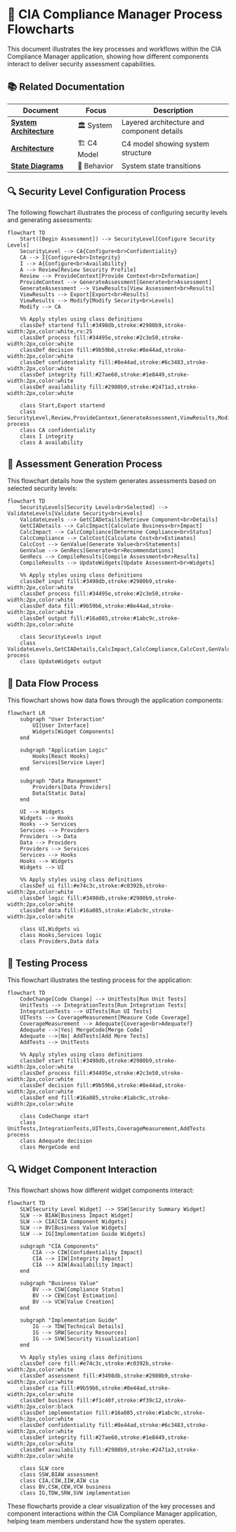 # 🔄 CIA Compliance Manager Process Flowcharts

This document illustrates the key processes and workflows within the CIA Compliance Manager application, showing how different components interact to deliver security assessment capabilities.

## 📚 Related Documentation

<div class="documentation-map">

| Document                                          | Focus           | Description                               |
| ------------------------------------------------- | --------------- | ----------------------------------------- |
| **[System Architecture](SYSTEM_ARCHITECTURE.md)** | 🏛️ System       | Layered architecture and component details |
| **[Architecture](ARCHITECTURE.md)**               | 🏗️ C4 Model     | C4 model showing system structure          |
| **[State Diagrams](STATEDIAGRAM.md)**             | 🔄 Behavior     | System state transitions                   |

</div>

## 🔍 Security Level Configuration Process

The following flowchart illustrates the process of configuring security levels and generating assessments:

```mermaid
flowchart TD
    Start([Begin Assessment]) --> SecurityLevel[Configure Security Levels]
    SecurityLevel --> CA{Configure<br>Confidentiality}
    CA --> I{Configure<br>Integrity}
    I --> A{Configure<br>Availability}
    A --> Review[Review Security Profile]
    Review --> ProvideContext[Provide Context<br>Information]
    ProvideContext --> GenerateAssessment[Generate<br>Assessment]
    GenerateAssessment --> ViewResults[View Assessment<br>Results]
    ViewResults --> Export[Export<br>Results]
    ViewResults --> Modify[Modify Security<br>Levels]
    Modify --> CA
    
    %% Apply styles using class definitions
    classDef startend fill:#3498db,stroke:#2980b9,stroke-width:2px,color:white,rx:25
    classDef process fill:#34495e,stroke:#2c3e50,stroke-width:2px,color:white
    classDef decision fill:#9b59b6,stroke:#8e44ad,stroke-width:2px,color:white
    classDef confidentiality fill:#8e44ad,stroke:#6c3483,stroke-width:2px,color:white
    classDef integrity fill:#27ae60,stroke:#1e8449,stroke-width:2px,color:white
    classDef availability fill:#2980b9,stroke:#2471a3,stroke-width:2px,color:white
    
    class Start,Export startend
    class SecurityLevel,Review,ProvideContext,GenerateAssessment,ViewResults,Modify process
    class CA confidentiality
    class I integrity
    class A availability
```

## 🔄 Assessment Generation Process

This flowchart details how the system generates assessments based on selected security levels:

```mermaid
flowchart TD
    SecurityLevels[Security Levels<br>Selected] --> ValidateLevels[Validate Security<br>Levels]
    ValidateLevels --> GetCIADetails[Retrieve Component<br>Details]
    GetCIADetails --> CalcImpact[Calculate Business<br>Impact]
    CalcImpact --> CalcCompliance[Determine Compliance<br>Status]
    CalcCompliance --> CalcCost[Calculate Cost<br>Estimates]
    CalcCost --> GenValue[Generate Value<br>Statements]
    GenValue --> GenRecs[Generate<br>Recommendations]
    GenRecs --> CompileResults[Compile Assessment<br>Results]
    CompileResults --> UpdateWidgets[Update Assessment<br>Widgets]
    
    %% Apply styles using class definitions
    classDef input fill:#3498db,stroke:#2980b9,stroke-width:2px,color:white
    classDef process fill:#34495e,stroke:#2c3e50,stroke-width:2px,color:white
    classDef data fill:#9b59b6,stroke:#8e44ad,stroke-width:2px,color:white
    classDef output fill:#16a085,stroke:#1abc9c,stroke-width:2px,color:white
    
    class SecurityLevels input
    class ValidateLevels,GetCIADetails,CalcImpact,CalcCompliance,CalcCost,GenValue,GenRecs,CompileResults process
    class UpdateWidgets output
```

## 🔄 Data Flow Process

This flowchart shows how data flows through the application components:

```mermaid
flowchart LR
    subgraph "User Interaction"
        UI[User Interface]
        Widgets[Widget Components]
    end
    
    subgraph "Application Logic"
        Hooks[React Hooks]
        Services[Service Layer]
    end
    
    subgraph "Data Management"
        Providers[Data Providers]
        Data[Static Data]
    end
    
    UI --> Widgets
    Widgets --> Hooks
    Hooks --> Services
    Services --> Providers
    Providers --> Data
    Data --> Providers
    Providers --> Services
    Services --> Hooks
    Hooks --> Widgets
    Widgets --> UI
    
    %% Apply styles using class definitions
    classDef ui fill:#e74c3c,stroke:#c0392b,stroke-width:2px,color:white
    classDef logic fill:#3498db,stroke:#2980b9,stroke-width:2px,color:white
    classDef data fill:#16a085,stroke:#1abc9c,stroke-width:2px,color:white
    
    class UI,Widgets ui
    class Hooks,Services logic
    class Providers,Data data
```

## 🧪 Testing Process

This flowchart illustrates the testing process for the application:

```mermaid
flowchart TD
    CodeChange[Code Change] --> UnitTests[Run Unit Tests]
    UnitTests --> IntegrationTests[Run Integration Tests]
    IntegrationTests --> UITests[Run UI Tests]
    UITests --> CoverageMeasurement[Measure Code Coverage]
    CoverageMeasurement --> Adequate{Coverage<br>Adequate?}
    Adequate -->|Yes| MergeCode[Merge Code]
    Adequate -->|No| AddTests[Add More Tests]
    AddTests --> UnitTests
    
    %% Apply styles using class definitions
    classDef start fill:#3498db,stroke:#2980b9,stroke-width:2px,color:white
    classDef process fill:#34495e,stroke:#2c3e50,stroke-width:2px,color:white
    classDef decision fill:#9b59b6,stroke:#8e44ad,stroke-width:2px,color:white
    classDef end fill:#16a085,stroke:#1abc9c,stroke-width:2px,color:white
    
    class CodeChange start
    class UnitTests,IntegrationTests,UITests,CoverageMeasurement,AddTests process
    class Adequate decision
    class MergeCode end
```

## 🔍 Widget Component Interaction

This flowchart shows how different widget components interact:

```mermaid
flowchart TD
    SLW[Security Level Widget] --> SSW[Security Summary Widget]
    SLW --> BIAW[Business Impact Widget]
    SLW --> CIA[CIA Component Widgets]
    SLW --> BV[Business Value Widgets]
    SLW --> IG[Implementation Guide Widgets]
    
    subgraph "CIA Components"
        CIA --> CIW[Confidentiality Impact]
        CIA --> IIW[Integrity Impact]
        CIA --> AIW[Availability Impact]
    end
    
    subgraph "Business Value"
        BV --> CSW[Compliance Status]
        BV --> CEW[Cost Estimation]
        BV --> VCW[Value Creation]
    end
    
    subgraph "Implementation Guide"
        IG --> TDW[Technical Details]
        IG --> SRW[Security Resources]
        IG --> SVW[Security Visualization]
    end
    
    %% Apply styles using class definitions
    classDef core fill:#e74c3c,stroke:#c0392b,stroke-width:2px,color:white
    classDef assessment fill:#3498db,stroke:#2980b9,stroke-width:2px,color:white
    classDef cia fill:#9b59b6,stroke:#8e44ad,stroke-width:2px,color:white
    classDef business fill:#f1c40f,stroke:#f39c12,stroke-width:2px,color:black
    classDef implementation fill:#16a085,stroke:#1abc9c,stroke-width:2px,color:white
    classDef confidentiality fill:#8e44ad,stroke:#6c3483,stroke-width:2px,color:white
    classDef integrity fill:#27ae60,stroke:#1e8449,stroke-width:2px,color:white
    classDef availability fill:#2980b9,stroke:#2471a3,stroke-width:2px,color:white
    
    class SLW core
    class SSW,BIAW assessment
    class CIA,CIW,IIW,AIW cia
    class BV,CSW,CEW,VCW business
    class IG,TDW,SRW,SVW implementation
```

These flowcharts provide a clear visualization of the key processes and component interactions within the CIA Compliance Manager application, helping team members understand how the system operates.
